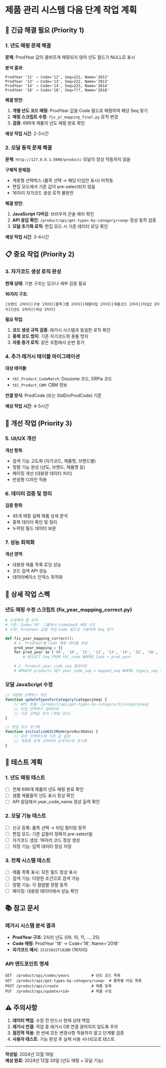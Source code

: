 # 제품 관리 시스템 다음 단계 작업 계획

## 🚨 긴급 해결 필요 (Priority 1)

### 1. 년도 매핑 문제 해결
**문제**: ProdYear 값이 올바르게 매핑되지 않아 년도 필드가 NULL로 표시

**분석 결과**:
```
ProdYear '12' → Code='12', Seq=221, Name='2012'
ProdYear '13' → Code='13', Seq=222, Name='2013'  
ProdYear '14' → Code='14', Seq=223, Name='2014'
ProdYear '18' → Code='18', Seq=???, Name='2018'
```

**해결 방안**:
1. **개별 년도 코드 매핑**: ProdYear 값을 Code 필드로 매핑하여 해당 Seq 찾기
2. **매핑 스크립트 수정**: `fix_yr_mapping_final.py` 로직 변경
3. **검증**: 699개 제품의 년도 매핑 완료 확인

**예상 작업 시간**: 2-3시간

### 2. 모달 동작 문제 해결
**문제**: `http://127.0.0.1:5000/product/` 모달이 정상 작동하지 않음

**구체적 문제점**:
- 계층형 선택박스 (품목 선택 → 해당 타입만 표시) 미작동
- 편집 모드에서 기존 값이 pre-select되지 않음
- 16자리 자가코드 생성 로직 불완전

**해결 방안**:
1. **JavaScript 디버깅**: 브라우저 콘솔 에러 확인
2. **API 응답 확인**: `/product/api/get-types-by-category/<seq>` 정상 동작 검증
3. **모달 초기화 로직**: 편집 모드 시 기존 데이터 로딩 확인

**예상 작업 시간**: 3-4시간

## 📋 중요 작업 (Priority 2)

### 3. 자가코드 생성 로직 완성
**현재 상태**: 기본 구조는 있으나 세부 검증 필요

**16자리 구조**:
```
[브랜드 2자리][구분 1자리][품목그룹 2자리][제품타입 2자리][제품코드 2자리][타입2 2자리][년도 2자리][색상 3자리]
```

**필요 작업**:
1. **코드 생성 규칙 검증**: 레거시 시스템과 동일한 로직 확인
2. **중복 코드 방지**: 기존 자가코드와 충돌 방지
3. **자동 증가 로직**: 같은 조합에서 순번 증가

### 4. 추가 레거시 테이블 마이그레이션
**대상 테이블**:
- `tbl_Product_CodeMatch`: Douzone 코드, ERPia 코드
- `tbl_Product_CBM`: CBM 정보

**연결 방식**: ProdCode (또는 StdDivProdCode) 기준

**예상 작업 시간**: 4-5시간

## 🔧 개선 작업 (Priority 3)

### 5. UI/UX 개선
**개선 항목**:
- 검색 기능 고도화 (자가코드, 제품명, 브랜드별)
- 정렬 기능 완성 (년도, 브랜드, 제품명 등)
- 페이징 개선 (대용량 데이터 처리)
- 반응형 디자인 적용

### 6. 데이터 검증 및 정리
**검증 항목**:
- 45개 매핑 실패 제품 상세 분석
- 중복 데이터 확인 및 정리
- 누락된 필드 데이터 보완

### 7. 성능 최적화
**개선 영역**:
- 대용량 제품 목록 로딩 성능
- 코드 검색 API 성능
- 데이터베이스 인덱스 최적화

## 📝 상세 작업 스펙

### 년도 매핑 수정 스크립트 (fix_year_mapping_correct.py)
```python
# 수정해야 할 로직
# 기존: Code='YR' 그룹에서 CodeSeq로 매핑 시도
# 수정: ProdYear 값을 직접 Code 필드로 사용하여 Seq 찾기

def fix_year_mapping_correct():
    # 1. ProdYear별 Code 매핑 테이블 생성
    prod_year_mapping = {}
    for prod_year in ['09', '10', '11', '12', '13', '14', '15', '16', '17', '18', '19', '20', '21', '22', '23', '24', '25']:
        # SELECT Seq FROM tbl_code WHERE Code = prod_year
        
    # 2. Product.year_code_seq 업데이트
    # UPDATE products SET year_code_seq = mapped_seq WHERE legacy_seq IN (...)
```

### 모달 JavaScript 수정
```javascript
// 계층형 선택박스 개선
function updateTypesForCategory(categorySeq) {
    // API 호출: /product/api/get-types-by-category/${categorySeq}
    // 타입 선택박스 업데이트
    // 기존 선택값 유지 (편집 모드)
}

// 편집 모드 초기화
function initializeEditMode(productData) {
    // 모든 선택박스에 기존 값 설정
    // 계층형 관계 고려하여 순차적으로 초기화
}
```

## 🧪 테스트 계획

### 1. 년도 매핑 테스트
- [ ] 전체 699개 제품의 년도 매핑 완료 확인
- [ ] 샘플 제품들의 년도 표시 정상 확인
- [ ] API 응답에서 year_code_name 정상 출력 확인

### 2. 모달 기능 테스트  
- [ ] 신규 등록: 품목 선택 → 타입 필터링 동작
- [ ] 편집 모드: 기존 값들이 정확히 pre-select됨
- [ ] 자가코드 생성: 16자리 코드 정상 생성
- [ ] 저장 기능: 입력 데이터 정상 저장

### 3. 전체 시스템 테스트
- [ ] 제품 목록 표시: 모든 필드 정상 표시
- [ ] 검색 기능: 다양한 조건으로 검색 가능
- [ ] 정렬 기능: 각 컬럼별 정렬 동작
- [ ] 페이징: 대용량 데이터에서 성능 확인

## 📚 참고 문서

### 레거시 시스템 분석 결과
- **ProdYear 구조**: 2자리 년도 (09, 10, 11, ..., 25)
- **Code 매핑**: ProdYear '18' → Code='18', Name='2018'
- **자가코드 예시**: `JI1CS01ST182BK` (16자리)

### API 엔드포인트 명세
```
GET  /product/api/codes/years          # 년도 코드 목록
GET  /product/api/get-types-by-category/<seq>  # 품목별 타입 목록  
POST /product/api/create               # 제품 등록
PUT  /product/api/update/<id>          # 제품 수정
```

## ⚠️ 주의사항

1. **데이터 백업**: 수정 전 반드시 현재 상태 백업
2. **레거시 연결**: 작업 중 레거시 DB 연결 끊어지지 않도록 주의
3. **점진적 적용**: 한 번에 모든 변경사항 적용하지 말고 단계별 검증
4. **사용자 테스트**: 기능 완성 후 실제 사용 시나리오로 테스트

---
**작성일**: 2024년 12월 19일  
**예상 완료**: 2024년 12월 20일 (년도 매핑 + 모달 기능) 